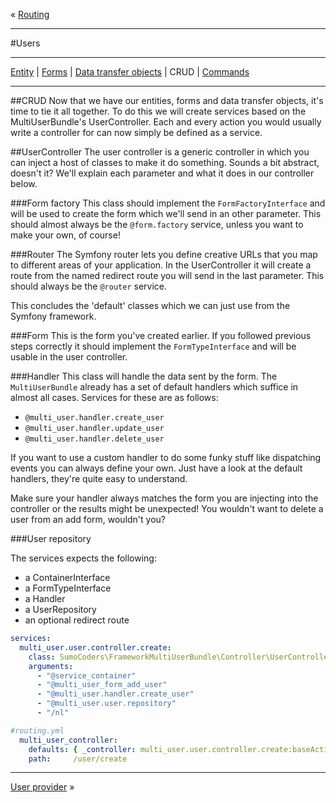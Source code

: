 « [Routing](routing.md)
***
#Users
***
[Entity](users_entity.md) | [Forms](users_forms.md) | [Data transfer objects](users_dto.md) | CRUD | [Commands](users_commands.md)
***
##CRUD
Now that we have our entities, forms and data transfer objects, it's time to tie it all together. To do this we will create services based on the MultiUserBundle's UserController. Each and every action you would usually write a controller for can now simply be defined as a service.

##UserController
The user controller is a generic controller in which you can inject a host of classes to make it do something. Sounds a bit abstract, doesn't it? We'll explain each parameter and what it does in our controller below.

###Form factory
This class should implement the `FormFactoryInterface` and will be used to create the form which we'll send in an other parameter. This should almost always be the `@form.factory` service, unless you want to make your own, of course!

###Router
The Symfony router lets you define creative URLs that you map to different areas of your application. In the UserController it will create a route from the named redirect route you will send in the last parameter. This should always be the `@router` service. 

This concludes the 'default' classes which we can just use from the Symfony framework.

###Form
This is the form you've created earlier. If you followed previous steps correctly it should implement the `FormTypeInterface` and will be usable in the user controller. 

###Handler
This class will handle the data sent by the form. The `MultiUserBundle` already has a set of default handlers which suffice in almost all cases. Services for these are as follows:

* `@multi_user.handler.create_user`
* `@multi_user.handler.update_user`
* `@multi_user.handler.delete_user`

If you want to use a custom handler to do some funky stuff like dispatching events you can always define your own. Just have a look at the default handlers, they're quite easy to understand.

Make sure your handler always matches the form you are injecting into the controller or the results might be unexpected! You wouldn't want to delete a user from an add form, wouldn't you?

###User repository

The services expects the following:

* a ContainerInterface
* a FormTypeInterface
* a Handler
* a UserRepository
* an optional redirect route

```yaml
services:
  multi_user.user.controller.create:
    class: SumoCoders\FrameworkMultiUserBundle\Controller\UserController
    arguments:
      - "@service_container"
      - "@multi_user_form_add_user"
      - "@multi_user.handler.create_user"
      - "@multi_user.user.repository"
      - "/nl"
```
```yaml
#routing.yml
  multi_user_controller:
    defaults: { _controller: multi_user.user.controller.create:baseAction}
    path:     /user/create
```
***
[User provider](user_provider.md) »